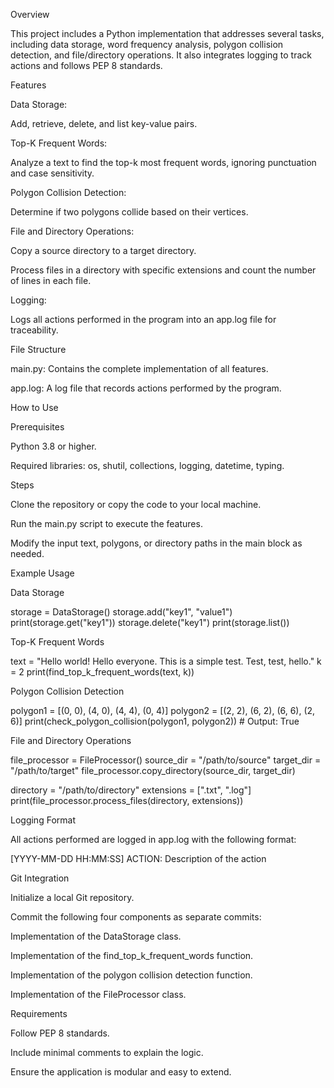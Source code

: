 Overview

This project includes a Python implementation that addresses several tasks, including data storage, word frequency analysis, polygon collision detection, and file/directory operations. It also integrates logging to track actions and follows PEP 8 standards.

Features

Data Storage:

Add, retrieve, delete, and list key-value pairs.

Top-K Frequent Words:

Analyze a text to find the top-k most frequent words, ignoring punctuation and case sensitivity.

Polygon Collision Detection:

Determine if two polygons collide based on their vertices.

File and Directory Operations:

Copy a source directory to a target directory.

Process files in a directory with specific extensions and count the number of lines in each file.

Logging:

Logs all actions performed in the program into an app.log file for traceability.

File Structure

main.py: Contains the complete implementation of all features.

app.log: A log file that records actions performed by the program.

How to Use

Prerequisites

Python 3.8 or higher.

Required libraries: os, shutil, collections, logging, datetime, typing.

Steps

Clone the repository or copy the code to your local machine.

Run the main.py script to execute the features.

Modify the input text, polygons, or directory paths in the main block as needed.

Example Usage

Data Storage

storage = DataStorage()
storage.add("key1", "value1")
print(storage.get("key1"))
storage.delete("key1")
print(storage.list())

Top-K Frequent Words

text = "Hello world! Hello everyone. This is a simple test. Test, test, hello."
k = 2
print(find_top_k_frequent_words(text, k))

Polygon Collision Detection

polygon1 = [(0, 0), (4, 0), (4, 4), (0, 4)]
polygon2 = [(2, 2), (6, 2), (6, 6), (2, 6)]
print(check_polygon_collision(polygon1, polygon2)) # Output: True

File and Directory Operations

file_processor = FileProcessor()
source_dir = "/path/to/source"
target_dir = "/path/to/target"
file_processor.copy_directory(source_dir, target_dir)

directory = "/path/to/directory"
extensions = [".txt", ".log"]
print(file_processor.process_files(directory, extensions))

Logging Format

All actions performed are logged in app.log with the following format:

[YYYY-MM-DD HH:MM:SS] ACTION: Description of the action

Git Integration

Initialize a local Git repository.

Commit the following four components as separate commits:

Implementation of the DataStorage class.

Implementation of the find_top_k_frequent_words function.

Implementation of the polygon collision detection function.

Implementation of the FileProcessor class.

Requirements

Follow PEP 8 standards.

Include minimal comments to explain the logic.

Ensure the application is modular and easy to extend.
